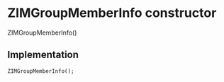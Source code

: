 


# ZIMGroupMemberInfo constructor







ZIMGroupMemberInfo()





## Implementation

```dart
ZIMGroupMemberInfo();
```







